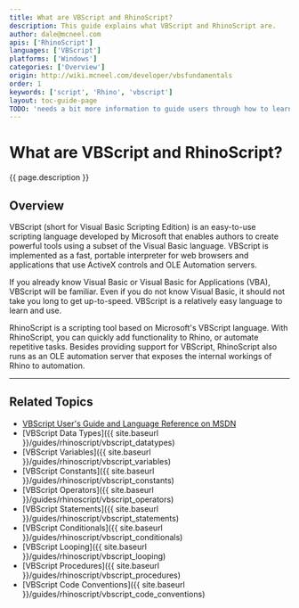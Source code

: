 ```yaml
---
title: What are VBScript and RhinoScript?
description: This guide explains what VBScript and RhinoScript are.
author: dale@mcneel.com
apis: ['RhinoScript']
languages: ['VBScript']
platforms: ['Windows']
categories: ['Overview']
origin: http://wiki.mcneel.com/developer/vbsfundamentals
order: 1
keywords: ['script', 'Rhino', 'vbscript']
layout: toc-guide-page
TODO: 'needs a bit more information to guide users through how to learn VBS.'
---
```


# What are VBScript and RhinoScript?

{{ page.description }}

## Overview

VBScript (short for Visual Basic Scripting Edition) is an easy-to-use scripting language developed by Microsoft that enables authors to create powerful tools using a subset of the Visual Basic language. VBScript is implemented as a fast, portable interpreter for web browsers and applications that use ActiveX controls and OLE Automation servers.

If you already know Visual Basic or Visual Basic for Applications (VBA), VBScript will be familiar. Even if you do not know Visual Basic, it should not take you long to get up-to-speed. VBScript is a relatively easy language to learn and use.

RhinoScript is a scripting tool based on Microsoft's VBScript language. With RhinoScript, you can quickly add functionality to Rhino, or automate repetitive tasks.  Besides providing support for VBScript, RhinoScript also runs as an OLE automation server that exposes the internal workings of Rhino to automation.

---

## Related Topics

- [VBScript User's Guide and Language Reference on MSDN](http://msdn.microsoft.com/en-us/library/t0aew7h6(VS.85).aspx)
- [VBScript Data Types]({{ site.baseurl }}/guides/rhinoscript/vbscript_datatypes)
- [VBScript Variables]({{ site.baseurl }}/guides/rhinoscript/vbscript_variables)
- [VBScript Constants]({{ site.baseurl }}/guides/rhinoscript/vbscript_constants)
- [VBScript Operators]({{ site.baseurl }}/guides/rhinoscript/vbscript_operators)
- [VBScript Statements]({{ site.baseurl }}/guides/rhinoscript/vbscript_statements)
- [VBScript Conditionals]({{ site.baseurl }}/guides/rhinoscript/vbscript_conditionals)
- [VBScript Looping]({{ site.baseurl }}/guides/rhinoscript/vbscript_looping)
- [VBScript Procedures]({{ site.baseurl }}/guides/rhinoscript/vbscript_procedures)
- [VBScript Code Conventions]({{ site.baseurl }}/guides/rhinoscript/vbscript_code_conventions)
